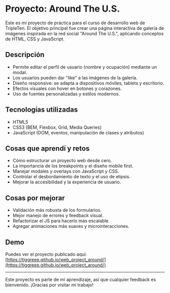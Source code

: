# Proyecto: Around The U.S.

Este es mi proyecto de práctica para el curso de desarrollo web de TripleTen. El objetivo principal fue crear una página interactiva de galería de imágenes inspirada en la red social "Around The U.S.", aplicando conceptos de HTML, CSS y JavaScript.

## Descripción

- Permite editar el perfil de usuario (nombre y ocupación) mediante un modal.
- Los usuarios pueden dar "like" a las imágenes de la galería.
- Diseño responsive: se adapta a dispositivos móviles, tablets y escritorio.
- Efectos visuales con hover en botones y corazones.
- Uso de fuentes personalizadas y estilos modernos.

## Tecnologías utilizadas

- HTML5
- CSS3 (BEM, Flexbox, Grid, Media Queries)
- JavaScript (DOM, eventos, manipulación de clases y atributos)

## Cosas que aprendí y retos

- Cómo estructurar un proyecto web desde cero.
- La importancia de los breakpoints y el diseño mobile first.
- Manejar modales y overlays con JavaScript y CSS.
- Controlar el desbordamiento de texto y el uso de elipsis.
- Mejorar la accesibilidad y la experiencia de usuario.

## Cosas por mejorar

- Validación más robusta de los formularios.
- Mejor manejo de errores y feedback visual.
- Refactorizar el JS para hacerlo más escalable.
- Agregar animaciones más suaves y microinteracciones.

## Demo

Puedes ver el proyecto publicado aquí:
[https://tiggreee.github.io/web_project_around/](https://tiggreee.github.io/web_project_around/)

---

Este proyecto es parte de mi aprendizaje, así que cualquier feedback es bienvenido. ¡Gracias por visitar mi trabajo!

